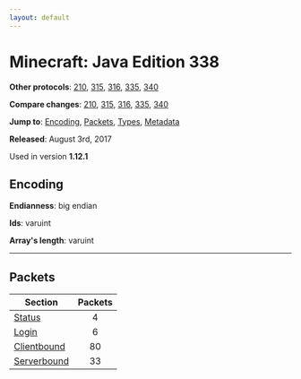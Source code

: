 ```yaml
---
layout: default
---
```


# Minecraft: Java Edition 338

**Other protocols**: [210](./java338), [315](./java338), [316](./java338), [335](./java338), [340](./java338)

**Compare changes**: [210](../diff/java/210-338), [315](../diff/java/315-338), [316](../diff/java/316-338), [335](../diff/java/335-338), [340](../diff/java/338-340)

**Jump to**: [Encoding](#encoding), [Packets](#packets), [Types](java338/types), [Metadata](java338/metadata)

**Released**: August 3rd, 2017

Used in version **1.12.1**

## Encoding

**Endianness**: big endian

**Ids**: varuint

**Array's length**: varuint

-----
## Packets

Section | Packets
---|:---:
[Status](java338/status) | 4
[Login](java338/login) | 6
[Clientbound](java338/clientbound) | 80
[Serverbound](java338/serverbound) | 33
